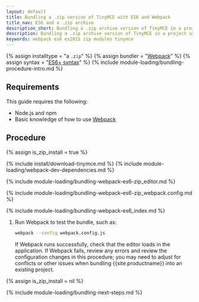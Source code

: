 ```yaml
---
layout: default
title: Bundling a .zip version of TinyMCE with ES6 and Webpack
title_nav: ES6 and a .zip archive
description_short: Bundling a .zip archive version of TinyMCE in a project using ES6 and Webpack
description: Bundling a .zip archive version of TinyMCE in a project using ES6 and Webpack
keywords: webpack es6 es2015 zip modules tinymce
---
```


{% assign installtype = "a `.zip`" %}
{% assign bundler = "[Webpack](https://webpack.js.org/)" %}
{% assign syntax = "[ES6+ syntax](https://developer.mozilla.org/en-US/docs/Web/JavaScript/Guide/Modules)" %}
{% include module-loading/bundling-procedure-intro.md %}

## Requirements

This guide requires the following:

- Node.js and npm
- Basic knowledge of how to use [Webpack](https://webpack.js.org/)

## Procedure

{% assign is_zip_install = true %}

{% include install/download-tinymce.md %}
{% include module-loading/webpack-dev-dependencies.md %}

{% include module-loading/bundling-webpack-es6-zip_editor.md %}

{% include module-loading/bundling-webpack-es6-zip_webpack.config.md %}

{% include module-loading/bundling-webpack-es6_index.md %}

1. Run Webpack to test the bundle, such as:

    ```sh
    webpack --config webpack.config.js
    ```

    If Webpack runs successfully, check that the editor loads in the application.
    If Webpack fails, review any errors and review the configuration changes in this procedure; you may need to adjust for conflicts or other issues when bundling {{site.productname}} into an existing project.

{% assign is_zip_install = nil %}

{% include module-loading/bundling-next-steps.md %}
